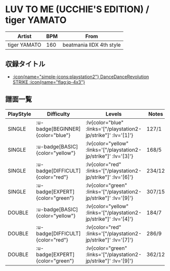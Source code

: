 # LUV TO ME (UCCHIE'S EDITION) / tiger YAMATO

|Artist|BPM|From|
|------|---|----|
|tiger YAMATO|160|beatmania IIDX 4th style|

## 収録タイトル

- [ :icon{name="simple-icons:playstation2"} DanceDanceRevolution STRIKE :icon{name="flag:jp-4x3"} ](/playstation2-jp/strike)

## 譜面一覧

|PlayStyle|Difficulty|Levels|Notes|Movie|
|---------|----------|------|-----|-----|
|SINGLE| :u-badge[BEGINNER]{color="blue"} | :lv{color="blue" :links='["/playstation2-jp/strike"]' :lv='[1]'} |127/1||
|SINGLE| :u-badge[BASIC]{color="yellow"} | :lv{color="yellow" :links='["/playstation2-jp/strike"]' :lv='[3]'} |168/5||
|SINGLE| :u-badge[DIFFICULT]{color="red"} | :lv{color="red" :links='["/playstation2-jp/strike"]' :lv='[6]'} |234/12||
|SINGLE| :u-badge[EXPERT]{color="green"} | :lv{color="green" :links='["/playstation2-jp/strike"]' :lv='[9]'} |307/15||
|DOUBLE| :u-badge[BASIC]{color="yellow"} | :lv{color="yellow" :links='["/playstation2-jp/strike"]' :lv='[4]'} |184/7||
|DOUBLE| :u-badge[DIFFICULT]{color="red"} | :lv{color="red" :links='["/playstation2-jp/strike"]' :lv='[7]'} |286/9||
|DOUBLE| :u-badge[EXPERT]{color="green"} | :lv{color="green" :links='["/playstation2-jp/strike"]' :lv='[9]'} |362/12||
